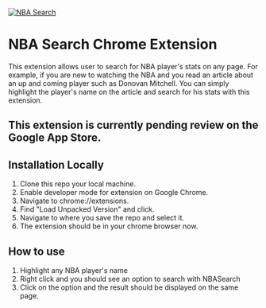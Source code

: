 <a href="http://fvcproductions.com"><img src="https://github.com/Jackxu9946/NBA_Chrome_Extension/images/nbalogo.png" title="NBA Search"></a>
# NBA Search Chrome Extension
This extension allows user to search for NBA player's stats on any page.
For example, if you are new to watching the NBA and you read an article about an up and coming player such as 
Donovan Mitchell. You can simply highlight the player's name on the article and search for his stats with this extension.

## This extension is currently pending review on the Google App Store.


## Installation Locally
1. Clone this repo your local machine.
2. Enable developer mode for extension on Google Chrome.
3. Navigate to chrome://extensions.
4. Find "Load Unpacked Version" and click.
5. Navigate to where you save the repo and select it.
6. The extension should be in your chrome browser now.

## How to use
1. Highlight any NBA player's name
2. Right click and you should see an option to search with NBASearch
3. Click on the option and the result should be displayed on the same page.
